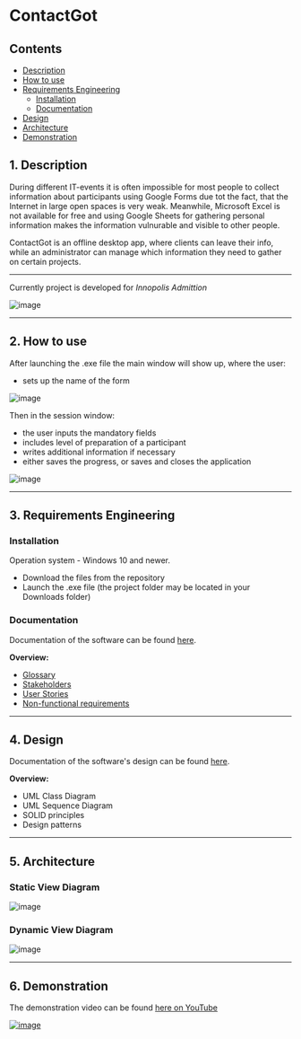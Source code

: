 # ContactGot

## Contents
* [Description](#1-description)
* [How to use](#2-how-to-use)
* [Requirements Engineering](#3-requirements-engineering)
   * [Installation](#installation)
   * [Documentation](#documentation)
* [Design](#4-design)
* [Architecture](#5-architecture)
* [Demonstration](#6-demonstration)

## 1. Description
During different IT-events it is often impossible for most people to collect information about participants using Google Forms due tot the fact, that the Internet in large open spaces is very weak. Meanwhile, Microsoft Excel is not available for free and using Google Sheets for gathering personal information makes the information vulnurable and visible to other people.

ContactGot is an offline desktop app, where clients can leave their info, while an administrator can manage which information they need to gather on certain projects.

____________________________

Currently project is developed for _Innopolis Admittion_

![image](https://user-images.githubusercontent.com/69856251/136701231-57a6068a-47bd-4884-8d24-d902d69ffd5e.png)

_______________________________________________

## 2. How to use

After launching the .exe file the main window will show up, where the user:
* sets up the name of the form 

![image](https://user-images.githubusercontent.com/69856251/136708852-20cea34d-1d22-4742-b11a-19eaf7275981.png)

Then in the session window:
* the user inputs the mandatory fields
* includes level of preparation of a participant
* writes additional information if necessary
* either saves the progress, or saves and closes the application

![image](https://user-images.githubusercontent.com/69856251/136708853-af446c11-77af-4266-94bf-9e6db9ed5219.png)
_________________________________________

## 3. Requirements Engineering

### Installation

Operation system - Windows 10 and newer.

* Download the files from the repository
* Launch the .exe file (the project folder may be located in your Downloads folder)

### Documentation

Documentation of the software can be found [here](https://github.com/TheCoolestMango/ContactGot/blob/main/Documentation/Artifacts.md).

**Overview:**
* [Glossary](https://github.com/TheCoolestMango/ContactGot/blob/main/Documentation/Artifacts.md#glossary)
* [Stakeholders](https://github.com/TheCoolestMango/ContactGot/blob/main/Documentation/Artifacts.md#stakeholders)
* [User Stories](https://github.com/TheCoolestMango/ContactGot/blob/main/Documentation/Artifacts.md#user-stories)
* [Non-functional requirements](https://github.com/TheCoolestMango/ContactGot/blob/main/Documentation/Artifacts.md#non-functional-requirements)
_________________________________________

## 4. Design

Documentation of the software's design can be found [here](https://github.com/TheCoolestMango/ContactGot/blob/main/Documentation/Design.md).

**Overview:**
* UML Class Diagram
* UML Sequence Diagram
* SOLID principles
* Design patterns
_________________________________________

## 5. Architecture

### Static View Diagram

![image](https://user-images.githubusercontent.com/69856251/136709390-f20d8d6e-84cb-4780-af91-6ea1c71aadfb.png)

### Dynamic View Diagram

![image](https://user-images.githubusercontent.com/69856251/136709394-7949ea31-e297-4848-829b-0f2a55341af0.png)

__________________________________

## 6. Demonstration

The demonstration video can be found [here on YouTube](https://youtu.be/GJbC2IC2GZQ)

[![image](https://user-images.githubusercontent.com/69856251/136708996-5797bfc8-513d-46a2-b8e2-bc85857ff15e.png)](https://youtu.be/GJbC2IC2GZQ)

